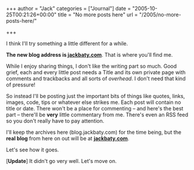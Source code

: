 +++
author = "Jack"
categories = ["Journal"]
date = "2005-10-25T00:21:26+00:00"
title = "No more posts here"
url = "/2005/no-more-posts-here/"

+++

I think I'll try something a little different for a while.

**The new blog address is [jackbaty.com][1]**. That is where you'll find me.

While I enjoy sharing things, I don't like the writing part so much. Good grief, each and every little post needs a Title and its own private page with comments and trackbacks and all sorts of _overhead_. I don't need that kind of pressure!

So instead I'll be posting just the important bits of things like quotes, links, images, code, tips or whatever else strikes me. Each post will contain no title or date. There won't be a place for commenting &#8211; and here's the best part &#8211; there'll be **very** little commentary from me. There's even an RSS feed so you don't really have to pay attention.

I'll keep the archives here (blog.jackbaty.com) for the time being, but the **real blog** from here on out will be at **[jackbaty.com][1]**.

Let's see how it goes.

[**Update**] It didn't go very well. Let's move on.

 [1]: https://jackbaty.com/
